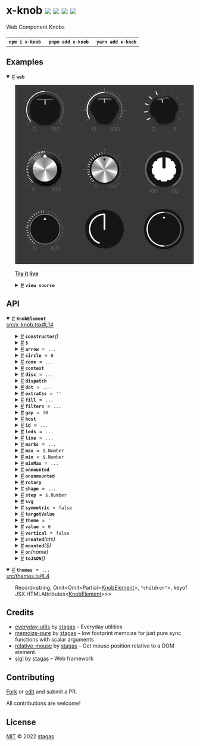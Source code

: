 <h1>
x-knob <a href="https://npmjs.org/package/x-knob"><img src="https://img.shields.io/badge/npm-v3.0.0-F00.svg?colorA=000"/></a> <a href="src"><img src="https://img.shields.io/badge/loc-1,232-FFF.svg?colorA=000"/></a> <a href="https://cdn.jsdelivr.net/npm/x-knob@3.0.0/dist/x-knob.min.js"><img src="https://img.shields.io/badge/brotli-20K-333.svg?colorA=000"/></a> <a href="LICENSE"><img src="https://img.shields.io/badge/license-MIT-F0B.svg?colorA=000"/></a>
</h1>

<p></p>

Web Component Knobs

<h4>
<table><tr><td title="Triple click to select and copy paste">
<code>npm i x-knob </code>
</td><td title="Triple click to select and copy paste">
<code>pnpm add x-knob </code>
</td><td title="Triple click to select and copy paste">
<code>yarn add x-knob</code>
</td></tr></table>
</h4>

## Examples

<details id="example$web" title="web" open><summary><span><a href="#example$web">#</a></span>  <code><strong>web</strong></code></summary>  <ul><p></p>  <a href="https://stagas.github.io/x-knob/example/web.html"><img width="514.2857142857142" src="example/web.webp"></img>  <p><strong>Try it live</strong></p></a>    <details id="source$web" title="web source code" ><summary><span><a href="#source$web">#</a></span>  <code><strong>view source</strong></code></summary>  <a href="example/web.ts">example/web.ts</a>  <p>

```ts
import { KnobElement } from 'x-knob'

customElements.define('x-knob', KnobElement)

// @ts-ignore
const fontUrl = new URL('Kanit-Light.ttf', import.meta.url).toString()

document.body.innerHTML = /*html*/ `
<style>
@font-face {
  src: url(${fontUrl}) format('truetype');
  font-family: 'Kanit';
  font-style: 'light';
  font-display: 'fallback';
}
html,
body {
  width: 100%;
  height: 100%;
  background: #383838;
}
x-knob {
  width: 150px;
  height: 150px;
  font-family: Kanit;
}
</style>
<div id="demo" style="display:grid;grid:1fr 1fr 1fr/1fr 1fr 1fr;width:450px">
<x-knob theme="power" value="50"></x-knob>
<x-knob theme="intense" value="50"></x-knob>
<x-knob theme="amp" value="5" max="11" step="0.1"></x-knob>
<x-knob theme="retro" value="50"></x-knob>
<x-knob theme="metallic" value="50"></x-knob>
<x-knob theme="sweet" symmetric min="-60" value="0" max="60"></x-knob>
<x-knob theme="flat" value="50"></x-knob>
<x-knob theme="ableton" value="50"></x-knob>
<x-knob theme="zen" value="50"></x-knob>
</div>
`

const knobs = document.querySelectorAll('x-knob') as NodeListOf<KnobElement>
let i = 0
const ivl = setInterval(() => {
  const knob = knobs[i++ % knobs.length]
  knob.targetValue! += (knob.normal > 0.5
    ? -1
    : knob.normal === 0.5
    ? (Math.random() - 0.5) * 2
    : 1)
    * Math.random()
    * knob.scale
    * 0.95
  if (i >= knobs.length)
    clearInterval(ivl)
}, 60)
```

</p>
</details></ul></details>

## API

<p>  <details id="KnobElement$2" title="Class" open><summary><span><a href="#KnobElement$2">#</a></span>  <code><strong>KnobElement</strong></code>    </summary>  <a href="src/x-knob.tsx#L14">src/x-knob.tsx#L14</a>  <ul>        <p>  <details id="constructor$3" title="Constructor" ><summary><span><a href="#constructor$3">#</a></span>  <code><strong>constructor</strong></code><em>()</em>    </summary>    <ul>    <p>  <details id="new KnobElement$4" title="ConstructorSignature" ><summary><span><a href="#new KnobElement$4">#</a></span>  <code><strong>new KnobElement</strong></code><em>()</em>    </summary>    <ul><p><a href="#KnobElement$2">KnobElement</a></p>        </ul></details></p>    </ul></details><details id="$$148" title="Property" ><summary><span><a href="#$$148">#</a></span>  <code><strong>$</strong></code>    </summary>  <a href="src/work/stagas/sigl/dist/types/sigl.d.ts#L25">src/work/stagas/sigl/dist/types/sigl.d.ts#L25</a>  <ul><p><span>Context</span>&lt;<a href="#KnobElement$2">KnobElement</a> &amp; <span>JsxContext</span>&lt;<a href="#KnobElement$2">KnobElement</a>&gt; &amp; <span>Omit</span>&lt;{<p>    <details id="ctor$152" title="Parameter" ><summary><span><a href="#ctor$152">#</a></span>  <code><strong>ctor</strong></code>    </summary>    <ul><p><span>Class</span>&lt;<a href="#T$112">T</a>&gt;</p>        </ul></details>  <p><strong></strong>&lt;<span>T</span>&gt;<em>(ctor)</em>  &nbsp;=&gt;  <ul><span>CleanClass</span>&lt;<a href="#T$112">T</a>&gt;</ul></p>  <details id="ctx$167" title="Parameter" ><summary><span><a href="#ctx$167">#</a></span>  <code><strong>ctx</strong></code>    </summary>    <ul><p><a href="#T$127">T</a> | <span>Class</span>&lt;<a href="#T$127">T</a>&gt;</p>        </ul></details>  <p><strong></strong>&lt;<span>T</span>&gt;<em>(ctx)</em>  &nbsp;=&gt;  <ul><span>Wrapper</span>&lt;<a href="#T$127">T</a>&gt;</ul></p></p>} &amp; <span>__module</span> &amp; {<p>  <details id="Boolean$171" title="Property" ><summary><span><a href="#Boolean$171">#</a></span>  <code><strong>Boolean</strong></code>    </summary>  <a href="src/work/stagas/sigl/dist/types/index.d.ts#L9">src/work/stagas/sigl/dist/types/index.d.ts#L9</a>  <ul><p>undefined | boolean</p>        </ul></details><details id="Number$170" title="Property" ><summary><span><a href="#Number$170">#</a></span>  <code><strong>Number</strong></code>    </summary>  <a href="src/work/stagas/sigl/dist/types/index.d.ts#L8">src/work/stagas/sigl/dist/types/index.d.ts#L8</a>  <ul><p>undefined | number</p>        </ul></details><details id="String$169" title="Property" ><summary><span><a href="#String$169">#</a></span>  <code><strong>String</strong></code>    </summary>  <a href="src/work/stagas/sigl/dist/types/index.d.ts#L7">src/work/stagas/sigl/dist/types/index.d.ts#L7</a>  <ul><p>undefined | string</p>        </ul></details></p>}, <code>"transition"</code>&gt;&gt;</p>        </ul></details><details id="arrow$40" title="Property" ><summary><span><a href="#arrow$40">#</a></span>  <code><strong>arrow</strong></code>  <span><span>&nbsp;=&nbsp;</span>  <code>...</code></span>  </summary>  <a href="src/x-knob.tsx#L65">src/x-knob.tsx#L65</a>  <ul><p>{<p>  <details id="pos$43" title="Property" ><summary><span><a href="#pos$43">#</a></span>  <code><strong>pos</strong></code>  <span><span>&nbsp;=&nbsp;</span>  <code>23</code></span>  </summary>    <ul><p>number</p>        </ul></details><details id="size$42" title="Property" ><summary><span><a href="#size$42">#</a></span>  <code><strong>size</strong></code>  <span><span>&nbsp;=&nbsp;</span>  <code>0</code></span>  </summary>    <ul><p>number</p>        </ul></details><details id="width$44" title="Property" ><summary><span><a href="#width$44">#</a></span>  <code><strong>width</strong></code>  <span><span>&nbsp;=&nbsp;</span>  <code>5</code></span>  </summary>    <ul><p>number</p>        </ul></details></p>}</p>        </ul></details><details id="circle$14" title="Property" ><summary><span><a href="#circle$14">#</a></span>  <code><strong>circle</strong></code>  <span><span>&nbsp;=&nbsp;</span>  <code>0</code></span>  </summary>  <a href="src/x-knob.tsx#L30">src/x-knob.tsx#L30</a>  <ul><p>number</p>        </ul></details><details id="cone$17" title="Property" ><summary><span><a href="#cone$17">#</a></span>  <code><strong>cone</strong></code>  <span><span>&nbsp;=&nbsp;</span>  <code>...</code></span>  </summary>  <a href="src/x-knob.tsx#L38">src/x-knob.tsx#L38</a>  <ul><p>{<p>  <details id="contrast$22" title="Property" ><summary><span><a href="#contrast$22">#</a></span>  <code><strong>contrast</strong></code>  <span><span>&nbsp;=&nbsp;</span>  <code>1.38</code></span>  </summary>    <ul><p>number</p>        </ul></details><details id="radius$19" title="Property" ><summary><span><a href="#radius$19">#</a></span>  <code><strong>radius</strong></code>  <span><span>&nbsp;=&nbsp;</span>  <code>28</code></span>  </summary>    <ul><p>number</p>        </ul></details><details id="rays$20" title="Property" ><summary><span><a href="#rays$20">#</a></span>  <code><strong>rays</strong></code>  <span><span>&nbsp;=&nbsp;</span>  <code>0</code></span>  </summary>    <ul><p>number</p>        </ul></details><details id="shine$21" title="Property" ><summary><span><a href="#shine$21">#</a></span>  <code><strong>shine</strong></code>  <span><span>&nbsp;=&nbsp;</span>  <code>1.2</code></span>  </summary>    <ul><p>number</p>        </ul></details></p>}</p>        </ul></details><details id="context$172" title="Property" ><summary><span><a href="#context$172">#</a></span>  <code><strong>context</strong></code>    </summary>  <a href="src/work/stagas/sigl/dist/types/sigl.d.ts#L26">src/work/stagas/sigl/dist/types/sigl.d.ts#L26</a>  <ul><p><span>ContextClass</span>&lt;<a href="#KnobElement$2">KnobElement</a> &amp; <span>JsxContext</span>&lt;<a href="#KnobElement$2">KnobElement</a>&gt; &amp; <span>Omit</span>&lt;{<p>    <details id="ctor$176" title="Parameter" ><summary><span><a href="#ctor$176">#</a></span>  <code><strong>ctor</strong></code>    </summary>    <ul><p><span>Class</span>&lt;<a href="#T$112">T</a>&gt;</p>        </ul></details>  <p><strong></strong>&lt;<span>T</span>&gt;<em>(ctor)</em>  &nbsp;=&gt;  <ul><span>CleanClass</span>&lt;<a href="#T$112">T</a>&gt;</ul></p>  <details id="ctx$191" title="Parameter" ><summary><span><a href="#ctx$191">#</a></span>  <code><strong>ctx</strong></code>    </summary>    <ul><p><a href="#T$127">T</a> | <span>Class</span>&lt;<a href="#T$127">T</a>&gt;</p>        </ul></details>  <p><strong></strong>&lt;<span>T</span>&gt;<em>(ctx)</em>  &nbsp;=&gt;  <ul><span>Wrapper</span>&lt;<a href="#T$127">T</a>&gt;</ul></p></p>} &amp; <span>__module</span> &amp; {<p>  <details id="Boolean$195" title="Property" ><summary><span><a href="#Boolean$195">#</a></span>  <code><strong>Boolean</strong></code>    </summary>  <a href="src/work/stagas/sigl/dist/types/index.d.ts#L9">src/work/stagas/sigl/dist/types/index.d.ts#L9</a>  <ul><p>undefined | boolean</p>        </ul></details><details id="Number$194" title="Property" ><summary><span><a href="#Number$194">#</a></span>  <code><strong>Number</strong></code>    </summary>  <a href="src/work/stagas/sigl/dist/types/index.d.ts#L8">src/work/stagas/sigl/dist/types/index.d.ts#L8</a>  <ul><p>undefined | number</p>        </ul></details><details id="String$193" title="Property" ><summary><span><a href="#String$193">#</a></span>  <code><strong>String</strong></code>    </summary>  <a href="src/work/stagas/sigl/dist/types/index.d.ts#L7">src/work/stagas/sigl/dist/types/index.d.ts#L7</a>  <ul><p>undefined | string</p>        </ul></details></p>}, <code>"transition"</code>&gt;&gt;</p>        </ul></details><details id="disc$23" title="Property" ><summary><span><a href="#disc$23">#</a></span>  <code><strong>disc</strong></code>  <span><span>&nbsp;=&nbsp;</span>  <code>...</code></span>  </summary>  <a href="src/x-knob.tsx#L45">src/x-knob.tsx#L45</a>  <ul><p>{<p>  <details id="behind$25" title="Property" ><summary><span><a href="#behind$25">#</a></span>  <code><strong>behind</strong></code>  <span><span>&nbsp;=&nbsp;</span>  <code>false</code></span>  </summary>    <ul><p>boolean</p>        </ul></details><details id="count$28" title="Property" ><summary><span><a href="#count$28">#</a></span>  <code><strong>count</strong></code>  <span><span>&nbsp;=&nbsp;</span>  <code>131</code></span>  </summary>    <ul><p>number</p>        </ul></details><details id="radius$26" title="Property" ><summary><span><a href="#radius$26">#</a></span>  <code><strong>radius</strong></code>  <span><span>&nbsp;=&nbsp;</span>  <code>0</code></span>  </summary>    <ul><p>number</p>        </ul></details><details id="rays$27" title="Property" ><summary><span><a href="#rays$27">#</a></span>  <code><strong>rays</strong></code>  <span><span>&nbsp;=&nbsp;</span>  <code>5</code></span>  </summary>    <ul><p>number</p>        </ul></details></p>}</p>        </ul></details><details id="dispatch$133" title="Property" ><summary><span><a href="#dispatch$133">#</a></span>  <code><strong>dispatch</strong></code>    </summary>  <a href="src/work/stagas/sigl/dist/types/events.d.ts#L4">src/work/stagas/sigl/dist/types/events.d.ts#L4</a>  <ul><p><span>Dispatch</span>&lt;<details id="__type$134" title="Function" ><summary><span><a href="#__type$134">#</a></span>  <em>(name, detail, init)</em>    </summary>    <ul>    <p>    <details id="name$138" title="Parameter" ><summary><span><a href="#name$138">#</a></span>  <code><strong>name</strong></code>    </summary>    <ul><p><span>Event</span> | <span>Narrow</span>&lt;<a href="#K$136">K</a>, string&gt;</p>        </ul></details><details id="detail$139" title="Parameter" ><summary><span><a href="#detail$139">#</a></span>  <code><strong>detail</strong></code>    </summary>    <ul><p><a href="#E$137">E</a></p>        </ul></details><details id="init$140" title="Parameter" ><summary><span><a href="#init$140">#</a></span>  <code><strong>init</strong></code>    </summary>    <ul><p><span>CustomEventInit</span>&lt;any&gt;</p>        </ul></details>  <p><strong></strong>&lt;<span>K</span>, <span>E</span>&gt;<em>(name, detail, init)</em>  &nbsp;=&gt;  <ul>any</ul></p></p>    </ul></details>&gt;</p>        </ul></details><details id="dot$55" title="Property" ><summary><span><a href="#dot$55">#</a></span>  <code><strong>dot</strong></code>  <span><span>&nbsp;=&nbsp;</span>  <code>...</code></span>  </summary>  <a href="src/x-knob.tsx#L83">src/x-knob.tsx#L83</a>  <ul><p>{<p>  <details id="pos$58" title="Property" ><summary><span><a href="#pos$58">#</a></span>  <code><strong>pos</strong></code>  <span><span>&nbsp;=&nbsp;</span>  <code>25</code></span>  </summary>    <ul><p>number</p>        </ul></details><details id="size$57" title="Property" ><summary><span><a href="#size$57">#</a></span>  <code><strong>size</strong></code>  <span><span>&nbsp;=&nbsp;</span>  <code>0</code></span>  </summary>    <ul><p>number</p>        </ul></details></p>}</p>        </ul></details><details id="extraCss$7" title="Property" ><summary><span><a href="#extraCss$7">#</a></span>  <code><strong>extraCss</strong></code>  <span><span>&nbsp;=&nbsp;</span>  <code>''</code></span>  </summary>  <a href="src/x-knob.tsx#L18">src/x-knob.tsx#L18</a>  <ul><p>string</p>        </ul></details><details id="fill$45" title="Property" ><summary><span><a href="#fill$45">#</a></span>  <code><strong>fill</strong></code>  <span><span>&nbsp;=&nbsp;</span>  <code>...</code></span>  </summary>  <a href="src/x-knob.tsx#L71">src/x-knob.tsx#L71</a>  <ul><p>{<p>  <details id="gap$49" title="Property" ><summary><span><a href="#gap$49">#</a></span>  <code><strong>gap</strong></code>  <span><span>&nbsp;=&nbsp;</span>  <code>6</code></span>  </summary>    <ul><p>number</p>        </ul></details><details id="radius$47" title="Property" ><summary><span><a href="#radius$47">#</a></span>  <code><strong>radius</strong></code>  <span><span>&nbsp;=&nbsp;</span>  <code>37</code></span>  </summary>    <ul><p>number</p>        </ul></details><details id="size$48" title="Property" ><summary><span><a href="#size$48">#</a></span>  <code><strong>size</strong></code>  <span><span>&nbsp;=&nbsp;</span>  <code>-1</code></span>  </summary>    <ul><p>number</p>        </ul></details></p>}</p>        </ul></details><details id="filters$16" title="Property" ><summary><span><a href="#filters$16">#</a></span>  <code><strong>filters</strong></code>  <span><span>&nbsp;=&nbsp;</span>  <code>...</code></span>  </summary>  <a href="src/x-knob.tsx#L33">src/x-knob.tsx#L33</a>  <ul><p>any</p>        </ul></details><details id="gap$15" title="Property" ><summary><span><a href="#gap$15">#</a></span>  <code><strong>gap</strong></code>  <span><span>&nbsp;=&nbsp;</span>  <code>30</code></span>  </summary>  <a href="src/x-knob.tsx#L31">src/x-knob.tsx#L31</a>  <ul><p>number</p>        </ul></details><details id="host$147" title="Property" ><summary><span><a href="#host$147">#</a></span>  <code><strong>host</strong></code>    </summary>  <a href="src/work/stagas/sigl/dist/types/sigl.d.ts#L24">src/work/stagas/sigl/dist/types/sigl.d.ts#L24</a>  <ul><p><a href="#KnobElement$2">KnobElement</a></p>        </ul></details><details id="id$5" title="Property" ><summary><span><a href="#id$5">#</a></span>  <code><strong>id</strong></code>  <span><span>&nbsp;=&nbsp;</span>  <code>...</code></span>  </summary>  <a href="src/x-knob.tsx#L15">src/x-knob.tsx#L15</a>  <ul><p>string</p>        </ul></details><details id="leds$29" title="Property" ><summary><span><a href="#leds$29">#</a></span>  <code><strong>leds</strong></code>  <span><span>&nbsp;=&nbsp;</span>  <code>...</code></span>  </summary>  <a href="src/x-knob.tsx#L52">src/x-knob.tsx#L52</a>  <ul><p>{<p>  <details id="count$31" title="Property" ><summary><span><a href="#count$31">#</a></span>  <code><strong>count</strong></code>  <span><span>&nbsp;=&nbsp;</span>  <code>0</code></span>  </summary>    <ul><p>number</p>        </ul></details><details id="radius$33" title="Property" ><summary><span><a href="#radius$33">#</a></span>  <code><strong>radius</strong></code>  <span><span>&nbsp;=&nbsp;</span>  <code>30</code></span>  </summary>    <ul><p>number</p>        </ul></details><details id="size$32" title="Property" ><summary><span><a href="#size$32">#</a></span>  <code><strong>size</strong></code>  <span><span>&nbsp;=&nbsp;</span>  <code>5</code></span>  </summary>    <ul><p>number</p>        </ul></details></p>}</p>        </ul></details><details id="line$50" title="Property" ><summary><span><a href="#line$50">#</a></span>  <code><strong>line</strong></code>  <span><span>&nbsp;=&nbsp;</span>  <code>...</code></span>  </summary>  <a href="src/x-knob.tsx#L77">src/x-knob.tsx#L77</a>  <ul><p>{<p>  <details id="pos$53" title="Property" ><summary><span><a href="#pos$53">#</a></span>  <code><strong>pos</strong></code>  <span><span>&nbsp;=&nbsp;</span>  <code>25</code></span>  </summary>    <ul><p>number</p>        </ul></details><details id="size$52" title="Property" ><summary><span><a href="#size$52">#</a></span>  <code><strong>size</strong></code>  <span><span>&nbsp;=&nbsp;</span>  <code>0</code></span>  </summary>    <ul><p>number</p>        </ul></details><details id="width$54" title="Property" ><summary><span><a href="#width$54">#</a></span>  <code><strong>width</strong></code>  <span><span>&nbsp;=&nbsp;</span>  <code>6.5</code></span>  </summary>    <ul><p>number</p>        </ul></details></p>}</p>        </ul></details><details id="marks$34" title="Property" ><summary><span><a href="#marks$34">#</a></span>  <code><strong>marks</strong></code>  <span><span>&nbsp;=&nbsp;</span>  <code>...</code></span>  </summary>  <a href="src/x-knob.tsx#L58">src/x-knob.tsx#L58</a>  <ul><p>{<p>  <details id="big$38" title="Property" ><summary><span><a href="#big$38">#</a></span>  <code><strong>big</strong></code>  <span><span>&nbsp;=&nbsp;</span>  <code>7</code></span>  </summary>    <ul><p>number</p>        </ul></details><details id="count$36" title="Property" ><summary><span><a href="#count$36">#</a></span>  <code><strong>count</strong></code>  <span><span>&nbsp;=&nbsp;</span>  <code>0</code></span>  </summary>    <ul><p>number</p>        </ul></details><details id="radius$37" title="Property" ><summary><span><a href="#radius$37">#</a></span>  <code><strong>radius</strong></code>  <span><span>&nbsp;=&nbsp;</span>  <code>40</code></span>  </summary>    <ul><p>number</p>        </ul></details><details id="small$39" title="Property" ><summary><span><a href="#small$39">#</a></span>  <code><strong>small</strong></code>  <span><span>&nbsp;=&nbsp;</span>  <code>4</code></span>  </summary>    <ul><p>number</p>        </ul></details></p>}</p>        </ul></details><details id="max$11" title="Property" ><summary><span><a href="#max$11">#</a></span>  <code><strong>max</strong></code>  <span><span>&nbsp;=&nbsp;</span>  <code>$.Number</code></span>  </summary>  <a href="src/x-knob.tsx#L24">src/x-knob.tsx#L24</a>  <ul><p>undefined | number</p>        </ul></details><details id="min$10" title="Property" ><summary><span><a href="#min$10">#</a></span>  <code><strong>min</strong></code>  <span><span>&nbsp;=&nbsp;</span>  <code>$.Number</code></span>  </summary>  <a href="src/x-knob.tsx#L23">src/x-knob.tsx#L23</a>  <ul><p>undefined | number</p>        </ul></details><details id="minMax$59" title="Property" ><summary><span><a href="#minMax$59">#</a></span>  <code><strong>minMax</strong></code>  <span><span>&nbsp;=&nbsp;</span>  <code>...</code></span>  </summary>  <a href="src/x-knob.tsx#L88">src/x-knob.tsx#L88</a>  <ul><p>{<p>  <details id="pos$62" title="Property" ><summary><span><a href="#pos$62">#</a></span>  <code><strong>pos</strong></code>  <span><span>&nbsp;=&nbsp;</span>  <code>10</code></span>  </summary>    <ul><p>number</p>        </ul></details><details id="size$61" title="Property" ><summary><span><a href="#size$61">#</a></span>  <code><strong>size</strong></code>  <span><span>&nbsp;=&nbsp;</span>  <code>0</code></span>  </summary>    <ul><p>number</p>        </ul></details><details id="space$63" title="Property" ><summary><span><a href="#space$63">#</a></span>  <code><strong>space</strong></code>  <span><span>&nbsp;=&nbsp;</span>  <code>10</code></span>  </summary>    <ul><p>number</p>        </ul></details></p>}</p>        </ul></details><details id="onmounted$145" title="Property" ><summary><span><a href="#onmounted$145">#</a></span>  <code><strong>onmounted</strong></code>    </summary>    <ul><p><span>EventHandler</span>&lt;<a href="#KnobElement$2">KnobElement</a>, <span>CustomEvent</span>&lt;any&gt;&gt;</p>        </ul></details><details id="onunmounted$146" title="Property" ><summary><span><a href="#onunmounted$146">#</a></span>  <code><strong>onunmounted</strong></code>    </summary>    <ul><p><span>EventHandler</span>&lt;<a href="#KnobElement$2">KnobElement</a>, <span>CustomEvent</span>&lt;any&gt;&gt;</p>        </ul></details><details id="rotary$87" title="Property" ><summary><span><a href="#rotary$87">#</a></span>  <code><strong>rotary</strong></code>    </summary>  <a href="src/x-knob.tsx#L129">src/x-knob.tsx#L129</a>  <ul><p><span>SVGGElement</span></p>        </ul></details><details id="shape$64" title="Property" ><summary><span><a href="#shape$64">#</a></span>  <code><strong>shape</strong></code>  <span><span>&nbsp;=&nbsp;</span>  <code>...</code></span>  </summary>  <a href="src/x-knob.tsx#L94">src/x-knob.tsx#L94</a>  <ul><p>{<p>  <details id="edge$69" title="Property" ><summary><span><a href="#edge$69">#</a></span>  <code><strong>edge</strong></code>  <span><span>&nbsp;=&nbsp;</span>  <code>1.4</code></span>  </summary>    <ul><p>number</p>        </ul></details><details id="gap$70" title="Property" ><summary><span><a href="#gap$70">#</a></span>  <code><strong>gap</strong></code>  <span><span>&nbsp;=&nbsp;</span>  <code>5</code></span>  </summary>    <ul><p>number</p>        </ul></details><details id="notches$67" title="Property" ><summary><span><a href="#notches$67">#</a></span>  <code><strong>notches</strong></code>  <span><span>&nbsp;=&nbsp;</span>  <code>15</code></span>  </summary>    <ul><p>number</p>        </ul></details><details id="radius$66" title="Property" ><summary><span><a href="#radius$66">#</a></span>  <code><strong>radius</strong></code>  <span><span>&nbsp;=&nbsp;</span>  <code>0</code></span>  </summary>    <ul><p>number</p>        </ul></details><details id="tension$68" title="Property" ><summary><span><a href="#tension$68">#</a></span>  <code><strong>tension</strong></code>  <span><span>&nbsp;=&nbsp;</span>  <code>1.6</code></span>  </summary>    <ul><p>number</p>        </ul></details></p>}</p>        </ul></details><details id="step$12" title="Property" ><summary><span><a href="#step$12">#</a></span>  <code><strong>step</strong></code>  <span><span>&nbsp;=&nbsp;</span>  <code>$.Number</code></span>  </summary>  <a href="src/x-knob.tsx#L25">src/x-knob.tsx#L25</a>  <ul><p>undefined | number</p>        </ul></details><details id="svg$86" title="Property" ><summary><span><a href="#svg$86">#</a></span>  <code><strong>svg</strong></code>    </summary>  <a href="src/x-knob.tsx#L128">src/x-knob.tsx#L128</a>  <ul><p><span>SVGSVGElement</span></p>        </ul></details><details id="symmetric$13" title="Property" ><summary><span><a href="#symmetric$13">#</a></span>  <code><strong>symmetric</strong></code>  <span><span>&nbsp;=&nbsp;</span>  <code>false</code></span>  </summary>  <a href="src/x-knob.tsx#L28">src/x-knob.tsx#L28</a>  <ul><p>boolean</p>        </ul></details><details id="targetValue$71" title="Property" ><summary><span><a href="#targetValue$71">#</a></span>  <code><strong>targetValue</strong></code>    </summary>  <a href="src/x-knob.tsx#L102">src/x-knob.tsx#L102</a>  <ul><p>number</p>        </ul></details><details id="theme$6" title="Property" ><summary><span><a href="#theme$6">#</a></span>  <code><strong>theme</strong></code>  <span><span>&nbsp;=&nbsp;</span>  <code>''</code></span>  </summary>  <a href="src/x-knob.tsx#L17">src/x-knob.tsx#L17</a>  <ul><p>string</p>        </ul></details><details id="value$8" title="Property" ><summary><span><a href="#value$8">#</a></span>  <code><strong>value</strong></code>  <span><span>&nbsp;=&nbsp;</span>  <code>0</code></span>  </summary>  <a href="src/x-knob.tsx#L20">src/x-knob.tsx#L20</a>  <ul><p>number</p>        </ul></details><details id="vertical$9" title="Property" ><summary><span><a href="#vertical$9">#</a></span>  <code><strong>vertical</strong></code>  <span><span>&nbsp;=&nbsp;</span>  <code>false</code></span>  </summary>  <a href="src/x-knob.tsx#L21">src/x-knob.tsx#L21</a>  <ul><p>boolean</p>        </ul></details><details id="created$196" title="Method" ><summary><span><a href="#created$196">#</a></span>  <code><strong>created</strong></code><em>(ctx)</em>    </summary>    <ul>    <p>    <details id="ctx$198" title="Parameter" ><summary><span><a href="#ctx$198">#</a></span>  <code><strong>ctx</strong></code>    </summary>    <ul><p><span>Context</span>&lt;<a href="#KnobElement$2">KnobElement</a> &amp; <span>JsxContext</span>&lt;<a href="#KnobElement$2">KnobElement</a>&gt; &amp; <span>Omit</span>&lt;{<p>    <details id="ctor$202" title="Parameter" ><summary><span><a href="#ctor$202">#</a></span>  <code><strong>ctor</strong></code>    </summary>    <ul><p><span>Class</span>&lt;<a href="#T$112">T</a>&gt;</p>        </ul></details>  <p><strong></strong>&lt;<span>T</span>&gt;<em>(ctor)</em>  &nbsp;=&gt;  <ul><span>CleanClass</span>&lt;<a href="#T$112">T</a>&gt;</ul></p>  <details id="ctx$217" title="Parameter" ><summary><span><a href="#ctx$217">#</a></span>  <code><strong>ctx</strong></code>    </summary>    <ul><p><a href="#T$127">T</a> | <span>Class</span>&lt;<a href="#T$127">T</a>&gt;</p>        </ul></details>  <p><strong></strong>&lt;<span>T</span>&gt;<em>(ctx)</em>  &nbsp;=&gt;  <ul><span>Wrapper</span>&lt;<a href="#T$127">T</a>&gt;</ul></p></p>} &amp; <span>__module</span> &amp; {<p>  <details id="Boolean$221" title="Property" ><summary><span><a href="#Boolean$221">#</a></span>  <code><strong>Boolean</strong></code>    </summary>  <a href="src/work/stagas/sigl/dist/types/index.d.ts#L9">src/work/stagas/sigl/dist/types/index.d.ts#L9</a>  <ul><p>undefined | boolean</p>        </ul></details><details id="Number$220" title="Property" ><summary><span><a href="#Number$220">#</a></span>  <code><strong>Number</strong></code>    </summary>  <a href="src/work/stagas/sigl/dist/types/index.d.ts#L8">src/work/stagas/sigl/dist/types/index.d.ts#L8</a>  <ul><p>undefined | number</p>        </ul></details><details id="String$219" title="Property" ><summary><span><a href="#String$219">#</a></span>  <code><strong>String</strong></code>    </summary>  <a href="src/work/stagas/sigl/dist/types/index.d.ts#L7">src/work/stagas/sigl/dist/types/index.d.ts#L7</a>  <ul><p>undefined | string</p>        </ul></details></p>}, <code>"transition"</code>&gt;&gt;</p>        </ul></details>  <p><strong>created</strong><em>(ctx)</em>  &nbsp;=&gt;  <ul>void</ul></p></p>    </ul></details><details id="mounted$107" title="Method" ><summary><span><a href="#mounted$107">#</a></span>  <code><strong>mounted</strong></code><em>($)</em>    </summary>  <a href="src/x-knob.tsx#L142">src/x-knob.tsx#L142</a>  <ul>    <p>    <details id="$$109" title="Parameter" ><summary><span><a href="#$$109">#</a></span>  <code><strong>$</strong></code>    </summary>    <ul><p><span>Context</span>&lt;<a href="#KnobElement$2">KnobElement</a> &amp; <span>JsxContext</span>&lt;<a href="#KnobElement$2">KnobElement</a>&gt; &amp; <span>Omit</span>&lt;{<p>    <details id="ctor$113" title="Parameter" ><summary><span><a href="#ctor$113">#</a></span>  <code><strong>ctor</strong></code>    </summary>    <ul><p><span>Class</span>&lt;<a href="#T$112">T</a>&gt;</p>        </ul></details>  <p><strong></strong>&lt;<span>T</span>&gt;<em>(ctor)</em>  &nbsp;=&gt;  <ul><span>CleanClass</span>&lt;<a href="#T$112">T</a>&gt;</ul></p>  <details id="ctx$128" title="Parameter" ><summary><span><a href="#ctx$128">#</a></span>  <code><strong>ctx</strong></code>    </summary>    <ul><p><a href="#T$127">T</a> | <span>Class</span>&lt;<a href="#T$127">T</a>&gt;</p>        </ul></details>  <p><strong></strong>&lt;<span>T</span>&gt;<em>(ctx)</em>  &nbsp;=&gt;  <ul><span>Wrapper</span>&lt;<a href="#T$127">T</a>&gt;</ul></p></p>} &amp; <span>__module</span> &amp; {<p>  <details id="Boolean$132" title="Property" ><summary><span><a href="#Boolean$132">#</a></span>  <code><strong>Boolean</strong></code>    </summary>  <a href="src/work/stagas/sigl/dist/types/index.d.ts#L9">src/work/stagas/sigl/dist/types/index.d.ts#L9</a>  <ul><p>undefined | boolean</p>        </ul></details><details id="Number$131" title="Property" ><summary><span><a href="#Number$131">#</a></span>  <code><strong>Number</strong></code>    </summary>  <a href="src/work/stagas/sigl/dist/types/index.d.ts#L8">src/work/stagas/sigl/dist/types/index.d.ts#L8</a>  <ul><p>undefined | number</p>        </ul></details><details id="String$130" title="Property" ><summary><span><a href="#String$130">#</a></span>  <code><strong>String</strong></code>    </summary>  <a href="src/work/stagas/sigl/dist/types/index.d.ts#L7">src/work/stagas/sigl/dist/types/index.d.ts#L7</a>  <ul><p>undefined | string</p>        </ul></details></p>}, <code>"transition"</code>&gt;&gt;</p>        </ul></details>  <p><strong>mounted</strong><em>($)</em>  &nbsp;=&gt;  <ul>void</ul></p></p>    </ul></details><details id="on$141" title="Method" ><summary><span><a href="#on$141">#</a></span>  <code><strong>on</strong></code><em>(name)</em>    </summary>    <ul>    <p>    <details id="name$144" title="Parameter" ><summary><span><a href="#name$144">#</a></span>  <code><strong>name</strong></code>    </summary>    <ul><p><a href="#K$143">K</a></p>        </ul></details>  <p><strong>on</strong>&lt;<span>K</span>&gt;<em>(name)</em>  &nbsp;=&gt;  <ul><span>On</span>&lt;<span>Fn</span>&lt;[  <span>EventHandler</span>&lt;<a href="#KnobElement$2">KnobElement</a>, <span>LifecycleEvents</span> &amp; object  [<a href="#K$143">K</a>]&gt;  ], <span>Off</span>&gt;&gt;</ul></p></p>    </ul></details><details id="toJSON$222" title="Method" ><summary><span><a href="#toJSON$222">#</a></span>  <code><strong>toJSON</strong></code><em>()</em>    </summary>    <ul>    <p>      <p><strong>toJSON</strong><em>()</em>  &nbsp;=&gt;  <ul><span>Pick</span>&lt;<a href="#KnobElement$2">KnobElement</a>, keyof     <a href="#KnobElement$2">KnobElement</a>&gt;</ul></p></p>    </ul></details></p></ul></details><details id="themes$1" title="Variable" open><summary><span><a href="#themes$1">#</a></span>  <code><strong>themes</strong></code>  <span><span>&nbsp;=&nbsp;</span>  <code>...</code></span>  </summary>  <a href="src/themes.ts#L4">src/themes.ts#L4</a>  <ul><p><span>Record</span>&lt;string, <span>Omit</span>&lt;<span>Omit</span>&lt;<span>Partial</span>&lt;<a href="#KnobElement$2">KnobElement</a>&gt;, <code>"children"</code>&gt;, keyof     <span>JSX.HTMLAttributes</span>&lt;<a href="#KnobElement$2">KnobElement</a>&gt;&gt;&gt;</p>        </ul></details></p>

## Credits

- [everyday-utils](https://npmjs.org/package/everyday-utils) by [stagas](https://github.com/stagas) &ndash; Everyday utilities
- [memoize-pure](https://npmjs.org/package/memoize-pure) by [stagas](https://github.com/stagas) &ndash; low footprint memoize for just pure sync functions with scalar arguments
- [relative-mouse](https://npmjs.org/package/relative-mouse) by [stagas](https://github.com/stagas) &ndash; Get mouse position relative to a DOM element.
- [sigl](https://npmjs.org/package/sigl) by [stagas](https://github.com/stagas) &ndash; Web framework

## Contributing

[Fork](https://github.com/stagas/x-knob/fork) or [edit](https://github.dev/stagas/x-knob) and submit a PR.

All contributions are welcome!

## License

<a href="LICENSE">MIT</a> &copy; 2022 [stagas](https://github.com/stagas)
